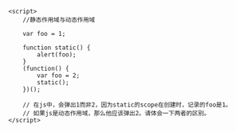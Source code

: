 <!DOCTYPE html>
<html lang="en">

<head>
    <meta charset="utf-8">
    <title>
        this
    </title>
</head>

<body>



    <script>
        //静态作用域与动态作用域

        var foo = 1;

        function static() {
            alert(foo);
        }
        (function() {
            var foo = 2;
            static();
        })();

        // 在js中，会弹出1而非2，因为static的scope在创建时，记录的foo是1。
        // 如果js是动态作用域，那么他应该弹出2。请体会一下两者的区别。
    </script>

</body>

</html>